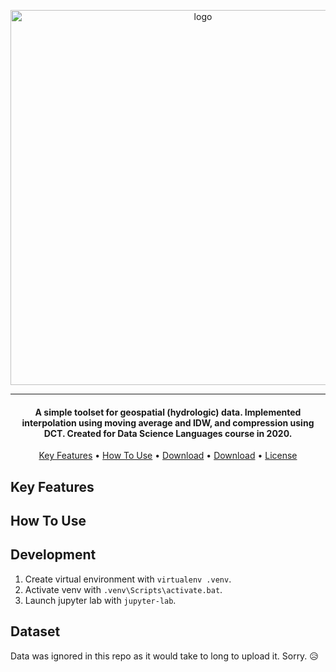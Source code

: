 <p align="center">
    <img src="https://i.imgur.com/urV3GwE.png" width="600px" alt="logo"/>
</p>

***


<h4 align="center">A simple toolset for geospatial (hydrologic) data. Implemented interpolation using moving average and IDW, and compression using DCT. Created for Data Science Languages course in 2020.</h4>

<p align="center">
  <a href="#key-features">Key Features</a> •
  <a href="#how-to-use">How To Use</a> •
  <a href="#download">Download</a> •
  <a href="#development">Download</a> •
  <a href="#license">License</a>
</p>

## Key Features



## How To Use

## Development

1. Create virtual environment with `virtualenv .venv`.
2. Activate venv with `.venv\Scripts\activate.bat`.
3. Launch jupyter lab with `jupyter-lab`.

## Dataset

Data was ignored in this repo as it would take to long to upload it. Sorry. 😥

